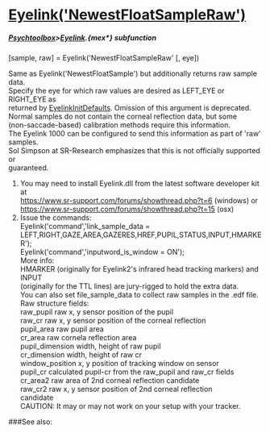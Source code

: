 # [Eyelink('NewestFloatSampleRaw')](Eyelink-NewestFloatSampleRaw) 
##### [Psychtoolbox](Psychtoolbox)>[Eyelink](Eyelink).{mex*} subfunction

[sample, raw] = Eyelink('NewestFloatSampleRaw' [, eye])

Same as Eyelink('NewestFloatSample') but additionally returns raw sample data.  
Specify the eye for which raw values are desired as LEFT\_EYE or RIGHT\_EYE as  
returned by [EyelinkInitDefaults](EyelinkInitDefaults).  Omission of this argument is deprecated.  
Normal samples do not contain the corneal reflection data, but some  
(non-saccade-based) calibration methods require this information.  
The Eyelink 1000 can be configured to send this information as part of 'raw'  
samples.  
Sol Simpson at SR-Research emphasizes that this is not officially supported or  
guaranteed.  
1. You may need to install Eyelink.dll from the latest software developer kit at  
https://www.sr-support.com/forums/showthread.php?t=6 (windows) or  
https://www.sr-support.com/forums/showthread.php?t=15 (osx)  
2. Issue the commands:  
       Eyelink('command','link\_sample\_data =  
LEFT,RIGHT,GAZE,AREA,GAZERES,HREF,PUPIL,STATUS,INPUT,HMARKER');  
       Eyelink('command','inputword\_is\_window = ON');  
More info:  
       HMARKER (originally for Eyelink2's infrared head tracking markers) and INPUT  
(originally for the TTL lines) are jury-rigged to hold the extra data.  
       You can also set file\_sample\_data to collect raw samples in the .edf file.  
Raw structure fields:  
       raw\_pupil           raw x, y sensor position of the pupil  
       raw\_cr              raw x, y sensor position of the corneal reflection  
       pupil\_area          raw pupil area  
       cr\_area             raw cornela reflection area  
       pupil\_dimension     width, height of raw pupil  
       cr\_dimension        width, height of raw cr  
       window\_position     x, y position of tracking window on sensor  
       pupil\_cr            calculated pupil-cr from the raw\_pupil and raw\_cr fields  
       cr\_area2            raw area of 2nd corneal reflection candidate  
       raw\_cr2             raw x, y sensor position of 2nd corneal reflection  
candidate  
CAUTION: It may or may not work on your setup with your tracker.  
  
  


###See also:

